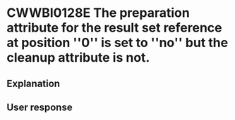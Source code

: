 # CWWBI0128E The preparation attribute for the result set reference at position ''0'' is set to ''no'' but the cleanup attribute is not.

## Explanation

## User response